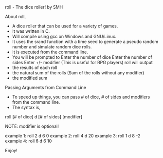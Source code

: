 
roll - The dice roller!
by SMH

About roll,
* A dice roller that can be used for a variety of games.
* It was written in C.
* Will compile using gcc on Windows and GNU/Linux.
* It uses the srand function with a time seed to generate a pseudo random number and simulate random dice rolls.
* It is executed from the command line.
* You will be prompted to
	Enter the number of dice
	Enter the number of sides
	Enter +/- modifier (This is useful for RPG players)
roll will output
* the results of each roll
* the natural sum of the rolls (Sum of the rolls without any modifier)
* the modified sum

Passing Arguments from Command Line
* To speed up things, you can pass # of dice, # of sides and modifiers from the command line.
* The syntax is,

roll [# of dice] d [# of sides] [modifier]

NOTE: modifier is optional!

example 1: roll 2 d 6 0
example 2: roll 4 d 20
example 3: roll 1 d 8 -2
example 4: roll 6 d 6 10

Enjoy!

